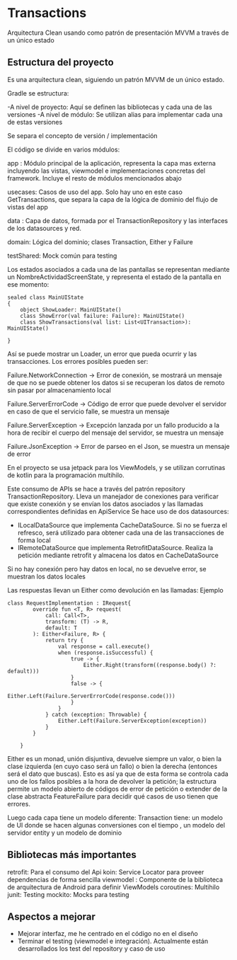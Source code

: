 # Transactions

Arquitectura Clean usando como patrón de presentación MVVM a través de un único estado


## Estructura del proyecto


Es una arquitectura clean, siguiendo un patrón MVVM de un único estado.

Gradle se estructura:

-A nivel de proyecto: Aquí se definen las bibliotecas y cada una de las versiones
-A nivel de módulo: Se utilizan alias para implementar cada una de estas versiones

Se separa el concepto de versión / implementación


El código se divide en varios módulos:

app : Módulo principal de la aplicación, representa la capa mas externa incluyendo las vistas, viewmodel e implementaciones concretas del framework. Incluye el resto de módulos mencionados abajo

usecases: Casos de uso del app. Solo hay uno en este caso GetTransactions, que separa la capa de la lógica de dominio del flujo de vistas del app

data : Capa de datos, formada por el TransactionRepository y las interfaces de los datasources y red.

domain: Lógica del dominio; clases Transaction, Either y Failure

testShared: Mock común para testing

Los estados asociados a cada una de las pantallas se representan mediante un NombreActividadScreenState, y representa el estado de la pantalla en ese momento:


```
sealed class MainUIState
{
    object ShowLoader: MainUIState()
    class ShowError(val failure: Failure): MainUIState()
    class ShowTransactions(val list: List<UITransaction>): MainUIState()

}
```

Así se puede mostrar un Loader, un error que pueda ocurrir y las transacciones.
Los errores posibles pueden ser:

Failure.NetworkConnection ->  Error de conexión, se mostrará un mensaje de que no se puede obtener los datos si se recuperan los
datos de remoto sin pasar por almacenamiento local

Failure.ServerErrorCode -> Código de error que puede devolver el servidor en caso de que el servicio falle, se muestra un mensaje

Failure.ServerException -> Excepción lanzada por un fallo producido a la hora de recibir el cuerpo del mensaje del servidor, se muestra un mensaje

Failure.JsonException -> Error de parseo en el Json, se muestra un mensaje de error


En el proyecto se usa jetpack para los ViewModels, y se utilizan corrutinas de kotlin para la programación multihilo.

Este consumo de APIs se hace a través del patrón repository TransactionRepository. Lleva un manejador de conexiones para verificar que existe conexión y se envían los datos asociados y las llamadas correspondientes definidas en ApiService
Se hace uso de dos datasources: 

- ILocalDataSource que implementa CacheDataSource. Si no se fuerza el refresco, será utilizado para obtener cada una de las transacciones de forma local
- IRemoteDataSource que implementa RetrofitDataSource. Realiza la petición mediante retrofit y almacena los datos en CacheDataSource

Si no hay conexión pero hay datos en local, no se devuelve error, se muestran los datos locales




Las respuestas llevan un Either como devolución en las llamadas: Ejemplo


```
class RequestImplementation : IRequest{
        override fun <T, R> request(
            call: Call<T>,
            transform: (T) -> R,
            default: T
        ): Either<Failure, R> {
            return try {
                val response = call.execute()
                when (response.isSuccessful) {
                    true -> {
                        Either.Right(transform((response.body() ?: default)))
                    }
                    false -> {
                        Either.Left(Failure.ServerErrorCode(response.code()))
                    }
                }
            } catch (exception: Throwable) {
                Either.Left(Failure.ServerException(exception))
            }
        }

    }
```

Either es un monad, unión disjuntiva, devuelve siempre un valor, o bien la clase izquierda (en cuyo caso será un fallo) o bien la derecha (entonces será el dato que buscas). 
Esto es así ya que de esta forma se controla cada uno de los fallos posibles a la hora de devolver la petición; la estructura permite un modelo abierto de códigos de error de petición o extender de la clase abstracta FeatureFailure para decidir qué casos de uso tienen que errores.

Luego cada capa tiene un modelo diferente: Transaction tiene: un modelo de UI donde se hacen algunas conversiones con el tiempo , un modelo del servidor entity y un modelo de dominio

## Bibliotecas más importantes

retrofit: Para el consumo del Api
koin: Service Locator para proveer dependencias de forma sencilla
viewmodel : Componente de la biblioteca de arquitectura de Android para definir ViewModels
coroutines: Multihilo
junit: Testing
mockito: Mocks para testing

## Aspectos a mejorar

- Mejorar interfaz, me he centrado en el código no en el diseño
- Terminar el testing (viewmodel e integración). Actualmente están desarrollados los test del repository y caso de uso
